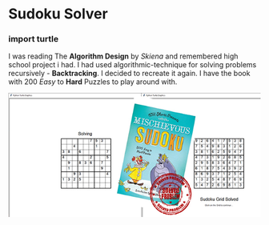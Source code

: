 # Sudoku Solver

### import turtle

I was reading The **Algorithm Design** by *Skiena* and remembered high school project i had. 
I had used algorithmic-technique for solving problems recursively - **Backtracking**. I decided to recreate it again. I have the book with 200 *Easy* to **Hard** Puzzles to play around with.

![Sudoku](/sudoku.jpg)
